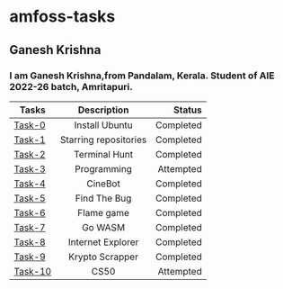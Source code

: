 # amfoss-tasks
## Ganesh Krishna
### I am Ganesh Krishna,from Pandalam, Kerala. Student of AIE 2022-26 batch, Amritapuri.


| Tasks           | Description           | Status             |
| --------------- |:---------------------:| ------------------:|
| [Task-0](https://github.com/ganesh-329/amfoss-tasks/tree/main/task-00)          | Install Ubuntu        | Completed          |
| [Task-1](https://github.com/ganesh-329/amfoss-tasks/tree/main/task-01)        | Starring repositories        | Completed          |
| [Task-2](https://github.com/ganesh-329/amfoss-tasks/tree/main/task-02)        | Terminal Hunt         | Completed          |
| [Task-3](https://github.com/ganesh-329/amfoss-tasks/tree/main/task-03)        | Programming           | Attempted         |
| [Task-4](https://github.com/ganesh-329/amfoss-tasks/tree/main/task-04)        | CineBot               | Completed          | 
| [Task-5](https://github.com/ganesh-329/amfoss-tasks/tree/main/task-05)          | Find The Bug          | Completed  | 
| [Task-6](https://github.com/ganesh-329/amfoss-tasks/tree/main/task-06)        | Flame game            | Completed          |
| [Task-7](https://github.com/ganesh-329/amfoss-tasks/tree/main/task-07)        | Go WASM               | Completed   |
| [Task-8](https://github.com/ganesh-329/amfoss-tasks/tree/main/task-08)        | Internet Explorer     | Completed          |
| [Task-9](https://github.com/ganesh-329/amfoss-tasks/tree/main/task-09)        | Krypto Scrapper       | Completed          |
| [Task-10](https://github.com/ganesh-329/amfoss-tasks/tree/main/task-00)       | CS50                  | Attempted         |
